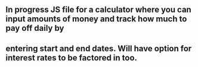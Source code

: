 ## In progress JS file for a calculator where you can input amounts of money and track how much to pay off daily by
## entering start and end dates. Will have option for interest rates to be factored in too.
